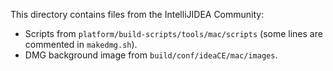 This directory contains files from the IntelliJIDEA Community:

* Scripts from `platform/build-scripts/tools/mac/scripts` (some lines are commented in `makedmg.sh`).
* DMG background image from `build/conf/ideaCE/mac/images`.